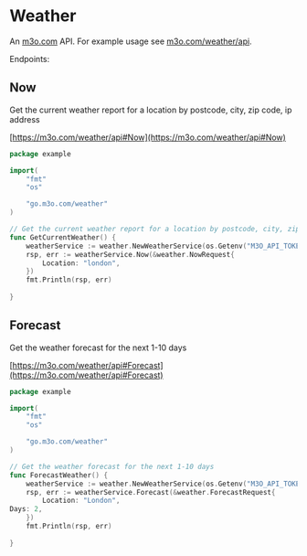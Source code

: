 # Weather

An [m3o.com](https://m3o.com) API. For example usage see [m3o.com/weather/api](https://m3o.com/weather/api).

Endpoints:

## Now

Get the current weather report for a location by postcode, city, zip code, ip address


[https://m3o.com/weather/api#Now](https://m3o.com/weather/api#Now)

```go
package example

import(
	"fmt"
	"os"

	"go.m3o.com/weather"
)

// Get the current weather report for a location by postcode, city, zip code, ip address
func GetCurrentWeather() {
	weatherService := weather.NewWeatherService(os.Getenv("M3O_API_TOKEN"))
	rsp, err := weatherService.Now(&weather.NowRequest{
		Location: "london",
	})
	fmt.Println(rsp, err)
	
}
```
## Forecast

Get the weather forecast for the next 1-10 days


[https://m3o.com/weather/api#Forecast](https://m3o.com/weather/api#Forecast)

```go
package example

import(
	"fmt"
	"os"

	"go.m3o.com/weather"
)

// Get the weather forecast for the next 1-10 days
func ForecastWeather() {
	weatherService := weather.NewWeatherService(os.Getenv("M3O_API_TOKEN"))
	rsp, err := weatherService.Forecast(&weather.ForecastRequest{
		Location: "London",
Days: 2,
	})
	fmt.Println(rsp, err)
	
}
```
